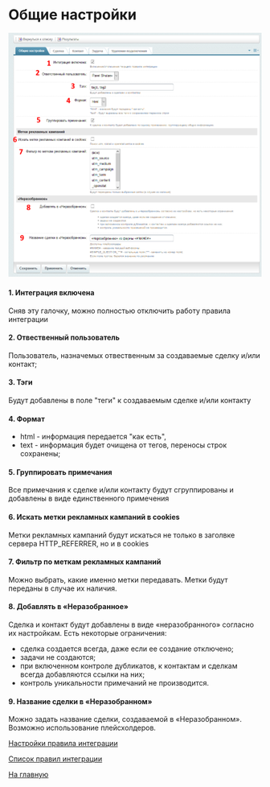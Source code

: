 # Общие настройки
![Общие настройки](./common/rs1-1.png)
#### 1. Интеграция включена
Сняв эту галочку, можно полностью отключить работу правила интеграции

#### 2. Отвественный пользователь
Пользователь, назначемых отвественным за создаваемые сделку и/или контакт;

#### 3. Тэги
Будут добавлены в поле "теги" к создаваемым сделке и/или контакту

#### 4. Формат
* html - информация передается "как есть", 
* text - информация будет очищена от тегов, переносы строк сохранены;

#### 5. Группировать примечания
Все примечания к сделке и/или контакту будут сгруппированы и добавлены в виде единственного примечения

#### 6. Искать метки рекламных кампаний в cookies
Метки рекламных кампаний будут искаться не только в заголвке сервера HTTP_REFERRER, но и в cookies

#### 7. Фильтр по меткам рекламных кампаний
Можно выбрать, какие именно метки передавать. Метки будут переданы в случае их наличия.

#### 8. Добавлять в «Неразобранное»
Сделка и контакт будут добавлены в виде «неразобранного» согласно их настройкам. Есть некоторые ограничения:
* сделка создается всегда, даже если ее создание отключено;
* задачи не создаются;
* при включенном контроле дубликатов, к контактам и сделкам всегда добавляются ссылки на них;
* контроль уникальности примечаний не производится.

#### 9. Название сделки в «Неразобранном»
Можно задать название сделки, создаваемой в «Неразобранном». Возможно использование плейсхолдеров.

[Настройки правила интеграции](../update.md)

[Список правил интеграции](../../rules.md)

[На главную](../README.MD)